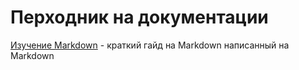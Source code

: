 # Перходник на документации

[Изучение Markdown](Markdown-Learning.md) - краткий гайд на Markdown написанный на Markdown
